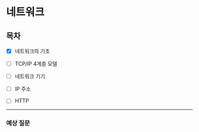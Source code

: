 # 네트워크

## 목차


- [X] 네트워크의 기초
- [ ] TCP/IP 4계층 모델
- [ ] 네트워크 기기
- [ ] IP 주소
- [ ] HTTP


---

### 예상 질문
